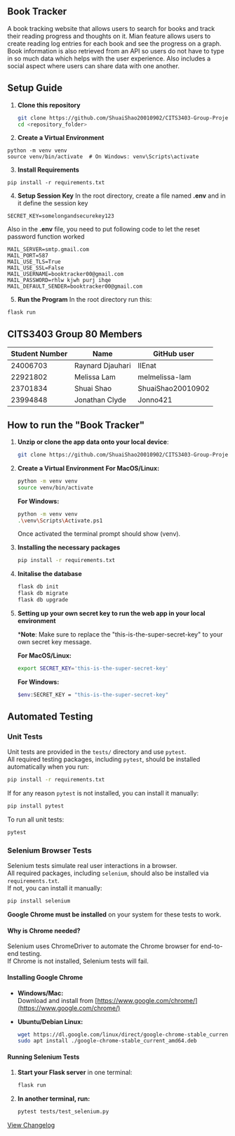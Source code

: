 
## Book Tracker 
A book tracking website that allows users to search for books and track their reading progress and thoughts on it. Mian feature allows users to create reading log entries for each book and see the progress on a graph. Book information is also retrieved from an API so users do not have to type in so much data which helps with the user experience. Also includes a social aspect where users can share data with one another. 



## Setup Guide

1. **Clone this repository**
   ```sh
   git clone https://github.com/ShuaiShao20010902/CITS3403-Group-Project
   cd <repository_folder>
   ```

2. **Create a Virtual Environment**
```
python -m venv venv
source venv/bin/activate  # On Windows: venv\Scripts\activate
```

3. **Install Requirements**
```
pip install -r requirements.txt
```

4. **Setup Session Key**
In the root directory, create a file named **.env** and in it define the session key
```
SECRET_KEY=somelongandsecurekey123
```
Also in the **.env** file, you need to put following code to let the reset password function worked
```
MAIL_SERVER=smtp.gmail.com
MAIL_PORT=587
MAIL_USE_TLS=True
MAIL_USE_SSL=False
MAIL_USERNAME=booktracker00@gmail.com
MAIL_PASSWORD=rhlw kjwh purj ihqe
MAIL_DEFAULT_SENDER=booktracker00@gmail.com
```

5. **Run the Program**
In the root directory run this:
```
flask run
```

## CITS3403 Group 80 Members

| Student Number | Name             | GitHub user       |
| -------------- | ---------------- | ----------------- |
| 24006703       | Raynard Djauhari | IIEnat            |
| 22921802       | Melissa Lam      | melmelissa-lam    |
| 23701834       | Shuai Shao       | ShuaiShao20010902 |
| 23994848       | Jonathan Clyde   | Jonno421          |


## How to run the "Book Tracker"


1. **Unzip or clone the app data onto your local device**:  
   ```bash
   git clone https://github.com/ShuaiShao20010902/CITS3403-Group-Project.git
2. **Create a Virtual Environment**
   **For MacOS/Linux:**
   ```bash
   python -m venv venv
   source venv/bin/activate
   ```
   **For Windows:**
   ```bash
   python -m venv venv
   .\venv\Scripts\Activate.ps1
   ```
   Once activated the terminal prompt should show (venv).
2. **Installing the necessary packages**
   ```bash
   pip install -r requirements.txt
   ```
3. **Initalise the database**
   ```bash
   flask db init
   flask db migrate
   flask db upgrade
   ```
4. **Setting up your own secret key to run the web app in your local environment**

   ***Note**: Make sure to replace the "this-is-the-super-secret-key" to your own secret key message.

   **For MacOS/Linux:**
   ```bash
   export SECRET_KEY='this-is-the-super-secret-key'
    ```

   **For Windows:**
   ```bash
   $env:SECRET_KEY = "this-is-the-super-secret-key"
   ```

## Automated Testing

### Unit Tests

Unit tests are provided in the `tests/` directory and use `pytest`.  
All required testing packages, including `pytest`, should be installed automatically when you run:

```sh
pip install -r requirements.txt
```

If for any reason `pytest` is not installed, you can install it manually:

```sh
pip install pytest
```

To run all unit tests:

```sh
pytest
```

### Selenium Browser Tests

Selenium tests simulate real user interactions in a browser.  
All required packages, including `selenium`, should also be installed via `requirements.txt`.  
If not, you can install it manually:

```sh
pip install selenium
```

**Google Chrome must be installed** on your system for these tests to work.

#### Why is Chrome needed?

Selenium uses ChromeDriver to automate the Chrome browser for end-to-end testing.  
If Chrome is not installed, Selenium tests will fail.

#### Installing Google Chrome

- **Windows/Mac:**  
  Download and install from [https://www.google.com/chrome/](https://www.google.com/chrome/)

- **Ubuntu/Debian Linux:**
  ```sh
  wget https://dl.google.com/linux/direct/google-chrome-stable_current_amd64.deb
  sudo apt install ./google-chrome-stable_current_amd64.deb
  ```

#### Running Selenium Tests

1. **Start your Flask server** in one terminal:
    ```sh
    flask run
    ```
2. **In another terminal, run:**
    ```sh
    pytest tests/test_selenium.py
    ```


[View Changelog](./CHANGELOGS.md)
